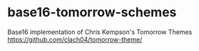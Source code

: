 # base16-tomorrow-schemes

Base16 implementation of Chris Kempson's Tomorrow Themes
https://github.com/clach04/tomorrow-theme/
